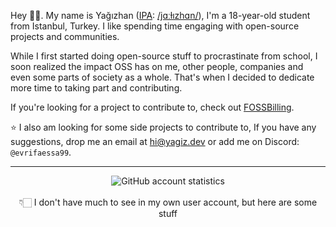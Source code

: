 Hey 👋🏻. My name is Yağızhan ([IPA](https://en.wikipedia.org/wiki/International_Phonetic_Alphabet): [/jɑːɫızhɑn/](http://ipa-reader.xyz/?text=j%C9%91%CB%90%C9%AB%C4%B1zh%C9%91n&voice=Filiz)), I'm a 18-year-old student from Istanbul, Turkey. I like spending time engaging with open-source projects and communities.

While I first started doing open-source stuff to procrastinate from school, I soon realized the impact OSS has on me, other people, companies and even some parts of society as a whole. That's when I decided to dedicate more time to taking part and contributing.

If you're looking for a project to contribute to, check out [FOSSBilling](https://github.com/FOSSBilling/FOSSBilling).

⭐ I also am looking for some side projects to contribute to, If you have any suggestions, drop me an email at [hi@yagiz.dev](mailto:hi@yagiz.dev) or add me on Discord: `@evrifaessa99`.

-----

<div align="center">
  <img src="https://github-readme-stats.vercel.app/api?username=evrifaessa&show_icons=true&count_private=true&theme=dark" alt="GitHub account statistics"/>
<br /><br />
👇🏻 I don't have much to see in my own user account, but here are some stuff
</div>
